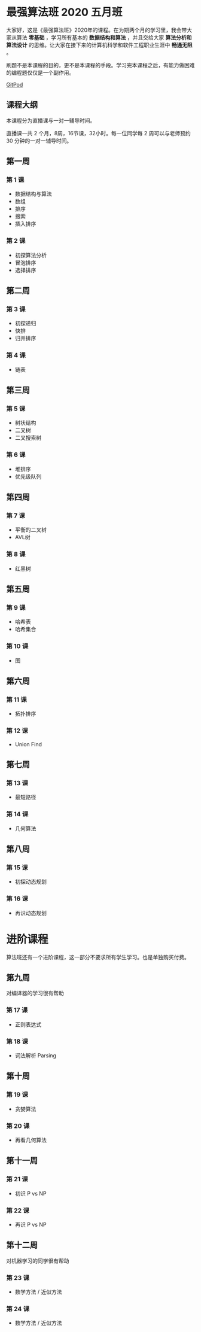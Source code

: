 # 最强算法班 2020 五月班

大家好，这是《最强算法班》2020年的课程。在为期两个月的学习里，我会带大家从算法 __零基础__ ，学习所有基本的 __数据结构和算法__ ，并且交给大家 __算法分析和算法设计__ 的思维。让大家在接下来的计算机科学和软件工程职业生涯中 __畅通无阻__ 。

刷题不是本课程的目的，更不是本课程的手段。学习完本课程之后，有能力做困难的编程题仅仅是一个副作用。

[GitPod](https://f67cdf40-7d34-4b12-a06e-9a5a76967c39.ws-us02.gitpod.io/#/workspace/brutal-algorithm-class)

## 课程大纲
本课程分为直播课与一对一辅导时间。

直播课一共 2 个月，8周，16节课，32小时。每一位同学每 2 周可以与老师预约 30 分钟的一对一辅导时间。

## 第一周
### 第 1 课
- 数据结构与算法
- 数组
- 排序
- 搜索
- 插入排序

### 第 2 课
- 初探算法分析
- 冒泡排序
- 选择排序

## 第二周
### 第 3 课
- 初探递归
- 快排
- 归并排序

### 第 4 课
- 链表

## 第三周
### 第 5 课
- 树状结构
- 二叉树
- 二叉搜索树

### 第 6 课
- 堆排序
- 优先级队列

## 第四周
### 第 7 课
- 平衡的二叉树
- AVL树

### 第 8 课
- 红黑树

## 第五周
### 第 9 课
- 哈希表
- 哈希集合

### 第 10 课
- 图

## 第六周
### 第 11 课
- 拓扑排序

### 第 12 课
- Union Find

## 第七周
### 第 13 课
- 最短路径

### 第 14 课
- 几何算法

## 第八周
### 第 15 课
- 初探动态规划

### 第 16 课
- 再识动态规划

# 进阶课程
算法班还有一个进阶课程，这一部分不要求所有学生学习。也是单独购买付费。
## 第九周
对编译器的学习很有帮助
### 第 17 课
- 正则表达式

### 第 18 课
- 词法解析 Parsing

## 第十周
### 第 19 课
- 贪婪算法

### 第 20 课
- 再看几何算法

## 第十一周
### 第 21 课
- 初识 P vs NP

### 第 22 课
- 再识 P vs NP

## 第十二周
对机器学习的同学很有帮助
### 第 23 课
- 数学方法 / 近似方法

### 第 24 课
- 数学方法 / 近似方法

